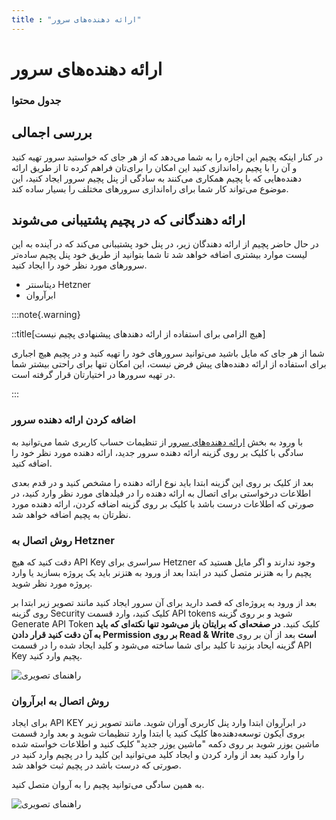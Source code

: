 ```yaml
---
title : "ارائه دهنده‌های سرور"
---
```


# ارائه دهنده‌های سرور


### جدول محتوا

## بررسی اجمالی

در کنار اینکه پچیم این اجازه را به شما می‌دهد که از هر جای که خواستید سرور تهیه کنید و آن را با پچیم راه‌اندازی کنید این امکان را برای‌تان فراهم کرده تا از طریق ارائه دهنده‌هایی که با پچیم همکاری می‌کنند به سادگی از پنل پچیم سرور ایجاد کنید، این موضوع می‌تواند کار شما برای راه‌اندازی سرورهای مختلف را بسیار ساده کند.

## ارائه دهندگانی که در پچیم پشتیبانی می‌شوند

در حال حاضر پچیم از ارائه دهندگان زیر، در پنل خود پشتیبانی‌ می‌کند که در آینده به این لیست موارد بیشتری اضافه خواهد شد تا شما بتوانید از طریق خود پنل پچیم ساده‌تر سرورهای مورد نظر خود را ایجاد کنید.

- دیتاسنتر Hetzner
- ابرآروان

:::note{.warning}

::title[هیچ الزامی برای استفاده از ارائه دهندهای پیشنهادی پچیم نیست]

شما از هر جای که مایل باشید می‌توانید سرورهای خود را تهیه کنید و در پچیم هیچ اجباری برای استفاده از ارائه دهنده‌های پیش فرض نیست، این امکان تنها برای راحتی بیشتر شما در تهیه سرورها در اختیارتان قرار گرفته است.

:::

### اضافه کردن ارائه دهنده سرور

با ورود به بخش [ارائه دهنده‌های سرور](https://app.pachim.sh/profile/server-providers) از تنظیمات حساب کاربری شما می‌توانید به سادگی با کلیک بر روی گزینه ارائه دهنده سرور جدید، ارائه دهنده مورد نظر خود را اضافه کنید.

بعد از کلیک بر روی این گزینه ابتدا باید نوع ارائه دهنده را مشخص کنید و در قدم بعدی اطلاعات درخواستی برای اتصال به ارائه دهنده را در فیلد‌های مورد نظر وارد کنید، در صورتی که اطلاعات درست باشد با کلیک بر روی گزینه اضافه کردن، ارائه دهنده مورد نظرتان به پچیم اضافه خواهد شد.


### روش اتصال به Hetzner

دقت کنید که هیچ  API Key سراسری برای Hetzner وجود ندارند و اگر مایل هستید که پچیم را به هتزنر متصل کنید در ابتدا بعد از ورود به هتزنر باید یک پروژه بسازید یا وارد پروژه مورد نظر شوید.

 بعد از ورود به پروژه‌ای که قصد دارید برای آن سرور ایجاد کنید مانند تصویر زیر ابتدا بر روی گزینه Security کلیک کنید، وارد قسمت API tokens شوید و بر روی گزینه Generate API Token کلیک کنید. **در صفحه‌ای که برایتان باز می‌شود تنها نکته‌ای که باید به آن دقت کنید قرار دادن Permission بر روی Read & Write است** بعد از آن بر روی گزینه ایحاد بزنید تا کلید برای شما ساخته می‌شود و کلید ایجاد شده را در قسمت API Key پچیم وارد کنید.

![راهنمای تصویری](/img/hetzner-api-token.png)

### روش اتصال به ابرآروان

برای ایجاد API KEY در ابرآروان ابتدا وارد پنل کاربری آوران شوید. مانند تصویر زیر بروی آیکون توسعه‌دهنده‌ها کلیک کنید یا ابتدا وارد تنظیمات شوید و بعد وارد قسمت ماشین یوزر شوید بر روی دکمه "ماشین یوزر جدید" کلیک کنید و اطلاعات خواسته شده را وارد کنید بعد از وارد کردن و ایجاد کلید می‌توانید این کلید را در پچیم وارد کنید در صورتی که درست باشد در پچیم ثبت خواهد شد.

به همین سادگی می‌توانید پچیم را به آروان متصل کنید.

![راهنمای تصویری](/img/arvan-api-key.png)
